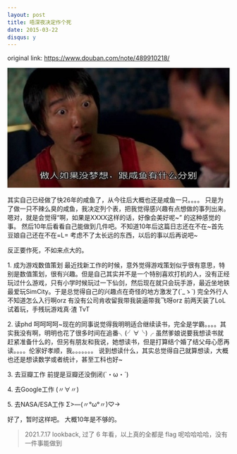 ```yaml
---
layout: post
title: 唔深夜决定作个死
date: 2015-03-22
disqus: y
---
```


original link: https://www.douban.com/note/489910218/

![](/assets/images/p25654912.jpg)



其实自己已经做了快26年的咸鱼了，从今往后大概也还是咸鱼一只。。。。
只是为了做一只不辣么臭的咸鱼，我决定列个表，把我觉得感兴趣有点想做的事列出来。嗯对，就是会觉得“啊，如果是XXXX这样的话，好像会美好呢~” 的这种感觉的事。
然后10年后看看自己能做到几件吧。不知道10年后这篇日志还在不在~首先豆娘自己还在不在=L=
考虑不了太长远的东西，以后的事以后再说吧~

反正要作死，不如来点大的。

1\. 成为游戏数值策划
最近找新工作的时候，意外觉得游戏策划似乎很有意思，特别是数值策划，很有兴趣。但是自己其实并不是一个特别喜欢打机的人，没有正经玩过什么游戏，只有小学时候玩过一下仙剑，然后现在就只会玩手游，最近坐地铁最爱玩SimCity。于是总觉得自己的兴趣点在奇怪的地方激发了(´\_ゝ\`) 完全外行人不知道怎么入行啊orz 有没有公司肯收留我带我装逼带我飞呀orz
前两天装了LoL试着玩，手残玩游戏真·渣 TvT

2\. 读phd
呵呵呵呵~现在的同事说觉得我明明适合继续读书，完全是学霸。。。。其实我没有啊，明明也花了很多时间在追番╮(╯∀╰)╭ 虽然爹娘说要我想读书就赶紧准备什么的，但另有朋友和我说，她想读书，但是打算结个婚了结父母心愿再读。。。。伦家好孝顺，我。。。。。。。
说到想读什么，其实总觉得自己就算想读，大概也还是想读数学或者统计，甚至工科也好~

3\. 去豆瓣工作
前提是豆瓣还没倒闭(\`・ω・´)

4\. 去Google工作
(〃∀〃)

5\. 去NASA/ESA工作
Σ>―(〃°ω°〃)♡→


好了，暂时这样吧。
大概10年是不够的。

> 2021.7.17 lookback, 过了 6 年看，以上真的全都是 flag 呢哈哈哈哈，没有一件事能做到
